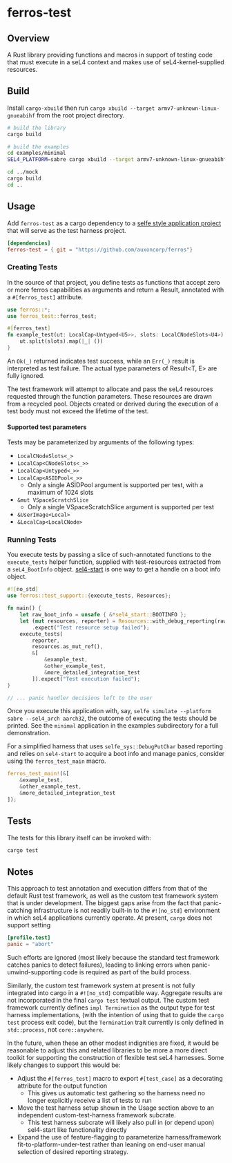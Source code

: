 # ferros-test

## Overview

A Rust library providing functions and macros in support of testing code that
must execute in a seL4 context and makes use of seL4-kernel-supplied resources.

## Build

Install `cargo-xbuild` then run `cargo xbuild --target
armv7-unknown-linux-gnueabihf` from the root project directory.

```bash
# build the library
cargo build

# build the examples
cd examples/minimal
SEL4_PLATFORM=sabre cargo xbuild --target armv7-unknown-linux-gnueabihf

cd ../mock
cargo build
cd ..
```

## Usage

Add `ferros-test` as a cargo dependency to a [selfe style application project](https://github.com/auxoncorp/selfe-sys)
that will serve as the test harness project.

```toml
[dependencies]
ferros-test = { git = "https://github.com/auxoncorp/ferros"}
```

### Creating Tests

In the source of that project, you define tests as functions that accept zero or more ferros 
capabilities as arguments and return a Result, annotated with a `#[ferros_test]` attribute.

```rust
use ferros::*;
use ferros_test::ferros_test;

#[ferros_test]
fn example_test(ut: LocalCap<Untyped<U5>>, slots: LocalCNodeSlots<U4>) -> Result<(), SeL4Error> {
    ut.split(slots).map(|_| ())
}
```

An `Ok(_)` returned indicates test success, while an `Err(_)` result is interpreted as test failure.
The actual type parameters of Result<T, E> are fully ignored.

The test framework will attempt to allocate and pass the seL4 resources requested through the function parameters.
These resources are drawn from a recycled pool. Objects created or derived during the execution of a
test body must not exceed the lifetime of the test.

#### Supported test parameters

Tests may be parameterized by arguments of the following types:

* `LocalCNodeSlots<_>`
* `LocalCap<CNodeSlots<_>>`
* `LocalCap<Untyped<_>>`
* `LocalCap<ASIDPool<_>>`
  * Only a single ASIDPool argument is supported per test, with a maximum of 1024 slots
* `&mut VSpaceScratchSlice`
  * Only a single VSpaceScratchSlice argument is supported per test
* `&UserImage<Local>`
* `&LocalCap<LocalCNode>`

### Running Tests

You execute tests by passing a slice of such-annotated functions to the  `execute_tests` helper function,
supplied with test-resources extracted from a `seL4_BootInfo` object. [sel4-start](https://github.com/auxoncorp/selfe-sys/tree/master/example_application/sel4-start) is one way to get
a handle on a boot info object.

```rust
#![no_std]
use ferros::test_support::{execute_tests, Resources};

fn main() {
    let raw_boot_info = unsafe { &*sel4_start::BOOTINFO };
    let (mut resources, reporter) = Resources::with_debug_reporting(raw_boot_info)
        .expect("Test resource setup failed");
    execute_tests(
        reporter,
        resources.as_mut_ref(),
        &[
            &example_test,
            &other_example_test,
            &more_detailed_integration_test
        ]).expect("Test execution failed");
}

// ... panic handler decisions left to the user
```

Once you execute this application with, say, `selfe simulate --platform sabre --sel4_arch aarch32`,
the outcome of executing the tests should be printed.
See the `minimal` application in the examples subdirectory for a full demonstration.

For a simplified harness that uses `selfe_sys::DebugPutChar` based reporting
and relies on `sel4-start` to acquire a boot info and manage panics, consider 
using the `ferros_test_main` macro.

```rust
ferros_test_main!(&[
    &example_test,
    &other_example_test,
    &more_detailed_integration_test
]);
```

## Tests

The tests for this library itself can be invoked with:

```bash
cargo test
```

## Notes

This approach to test annotation and execution differs from that of the default Rust test framework,
as well as the custom test framework system that is under development. The biggest gaps arise
from the fact that panic-catching infrastructure is not readily built-in to the `#![no_std]`
environment in which seL4 applications currently operate.  At present, `cargo` does not support setting

```toml
[profile.test]
panic = "abort"
```

Such efforts are ignored (most likely because the standard test framework catches panics to detect failures),
leading to linking errors when panic-unwind-supporting code is required as part of the build
process.

Similarly, the custom test framework system at present is not fully integrated into cargo
in a `#![no_std]` compatible way. Aggregate results are not incorporated in the final `cargo test` textual output.
The custom test framework currently defines `impl Termination` as the output type for test harness implementations,
(with the intention of using that to guide the `cargo test` process exit code), but the `Termination` trait currently
is only defined in `std::process`, not `core::anywhere`.

In the future, when these an other modest indignities are fixed, it would be reasonable to adjust this
and related libraries to be more a more direct toolkit for supporting the construction of flexible
test seL4 harnesses. Some likely changes to support this would be:
 
 * Adjust the `#[ferros_test]` macro to export `#[test_case]` as a decorating attribute for the output function
   * This gives us automatic test gathering so the harness need no longer explicitly receive a list of tests to run
 * Move the test harness setup shown in the Usage section above to an independent custom-test-harness framework subcrate.
   * This test harness subcrate will likely also pull in (or depend upon) sel4-start like functionality directly
 * Expand the use of feature-flagging to parameterize harness/framework fit-to-platform-under-test rather
 than leaning on end-user manual selection of desired reporting strategy.
